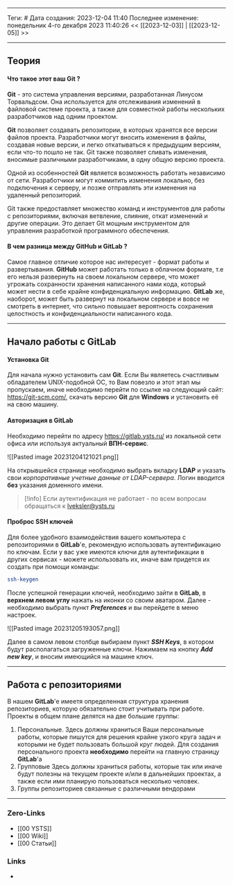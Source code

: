 ___
Теги: #
Дата создания: 2023-12-04 11:40 
Последнее изменение: понедельник 4-го декабря 2023 11:40:26
<< [[2023-12-03]] | [[2023-12-05]] >> 
___
## Теория

#### Что такое этот ваш Git ?

**Git** - это система управления версиями, разработанная Линусом Торвальдсом. Она используется для отслеживания изменений в файловой системе проекта, а также для совместной работы нескольких разработчиков над одним проектом. 

**Git** позволяет создавать репозитории, в которых хранятся все версии файлов проекта. Разработчики могут вносить изменения в файлы, создавая новые версии, и легко откатываться к предыдущим версиям, если что-то пошло не так. Git также позволяет сливать изменения, вносимые различными разработчиками, в одну общую версию проекта.

Одной из особенностей **Git** является возможность работать независимо от сети. Разработчики могут коммитить изменения локально, без подключения к серверу, и позже отправлять эти изменения на удаленный репозиторий.

Git также предоставляет множество команд и инструментов для работы с репозиториями, включая ветвление, слияние, откат изменений и другие операции. Это делает Git мощным инструментом для управления разработкой программного обеспечения.

#### В чем разница между GitHub и GitLab ?

Самое главное отличие которое нас интересует - формат работы и развертывания. **GitHub** может работать только в облачном формате, т.е его нельзя развернуть на своем локальном сервере, что может угрожать сохранности хранения написанного нами кода, который может нести в себе крайне конфиденциальную информацию. **GitLab** же, наоборот, может быть развернут на локальном сервере и вовсе не смотреть в интернет, что сильно повышает вероятность сохранения целостность и конфиденциальности написанного кода.

---
## Начало работы с GitLab

#### Установка Git

 Для начала нужно установить сам **Git**. Если Вы являетесь счастливым обладателем UNIX-подобной ОС, то Вам повезло и этот этап мы пропускаем, иначе необходимо перейти по ссылке на следующий сайт: https://git-scm.com/, скачать версию **Git** для **Windows** и установить её на свою машину.

#### Авторизация в GitLab

Необходимо перейти по адресу https://gitlab.ysts.ru/ из локальной сети офиса или используя актуальный **ВПН-сервис**.

![[Pasted image 20231204121021.png]]

На открывшейся странице необходимо выбрать вкладку **LDAP** и указать свои *корпоративные учетные данные от LDAP-сервера*. Логин вводится **без** указания доменного имени.

>[!info]
>Если аутентификация не работает - по всем вопросам обращаться к lveksler@ysts.ru 
 
#### Проброс SSH ключей

Для более удобного взаимодействия вашего компьютера с репозиториями в **GitLab**'е, рекомендую использовать аутентификацию по ключам.
Если у вас уже имеются ключи для аутентификации в других сервисах - можете использовать их, иначе вам придется их создать при помощи команды:

```sh
ssh-keygen
```


После успешной генерации ключей, необходимо зайти в **GitLab**, в **верхнем левом углу** нажать на иконки со своим аватаром.
Далее - необходимо выбрать пункт ***Preferences*** и вы перейдете в меню настроек.

![[Pasted image 20231205193057.png]]

Далее в самом левом столбце выбираем пункт ***SSH Keys***, в котором будут располагаться загруженные ключи. Нажимаем на кнопку ***Add new key***, и вносим имеющийся на машине ключ.

---
## Работа с репозиториями

В нашем **GitLab**'e имеетя определенная структура хранения репозиториев, которую обязательно стоит учитывать при работе.
Проекты в общем плане делятся на две большие группы:
1. Персональные.
   Здесь должны храниться Ваши персональные работы, которые пишутся для решения крайне узкого круга задач и которыми не будет пользовать большой круг людей.
   Для создания персонального проекта **необходимо** перейти на главную страницу **GitLab**'а
2. Групповые
   Здесь должны храниться работы, которые так или иначе будут полезны на текущем проекте и/или в дальнейших проектах, а также если ими планирую пользоваться несколько человек.
3. Группы репозиториев связанные с различными вендорами
   

---


### Zero-Links
- [[00 YSTS]]
- [[00 Wiki]]
- [[00 Статьи]]
### Links
- 
